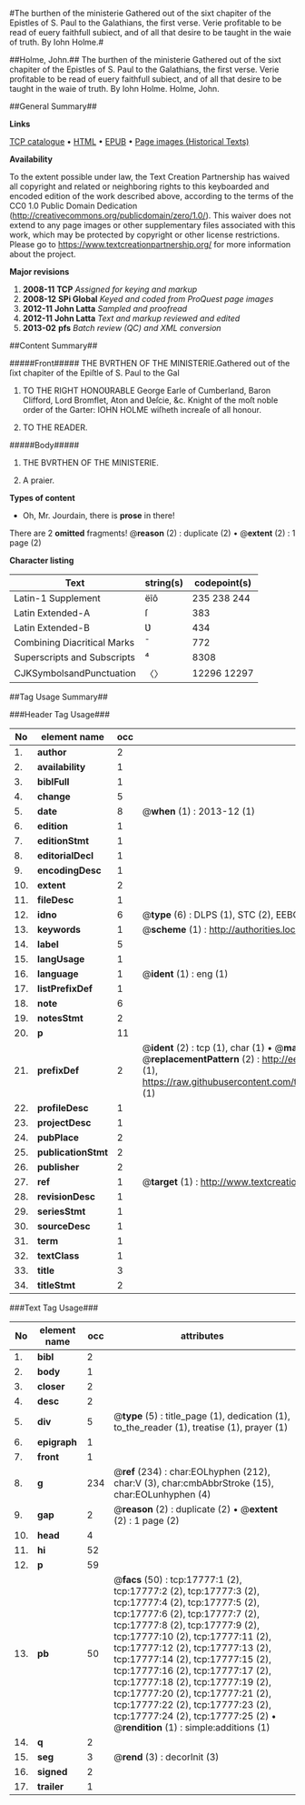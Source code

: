#The burthen of the ministerie Gathered out of the sixt chapiter of the Epistles of S. Paul to the Galathians, the first verse. Verie profitable to be read of euery faithfull subiect, and of all that desire to be taught in the waie of truth. By Iohn Holme.#

##Holme, John.##
The burthen of the ministerie Gathered out of the sixt chapiter of the Epistles of S. Paul to the Galathians, the first verse. Verie profitable to be read of euery faithfull subiect, and of all that desire to be taught in the waie of truth. By Iohn Holme.
Holme, John.

##General Summary##

**Links**

[TCP catalogue](http://www.ota.ox.ac.uk/tcp/)  • 
[HTML](http://tei.it.ox.ac.uk/tcp/Texts-HTML/free/A03/A03481.html)  • 
[EPUB](http://tei.it.ox.ac.uk/tcp/Texts-EPUB/free/A03/A03481.epub) • 
[Page images (Historical Texts)](https://historicaltexts.jisc.ac.uk/eebo-99852453e)

**Availability**

To the extent possible under law, the Text Creation Partnership has waived all copyright and related or neighboring rights to this keyboarded and encoded edition of the work described above, according to the terms of the CC0 1.0 Public Domain Dedication (http://creativecommons.org/publicdomain/zero/1.0/). This waiver does not extend to any page images or other supplementary files associated with this work, which may be protected by copyright or other license restrictions. Please go to https://www.textcreationpartnership.org/ for more information about the project.

**Major revisions**

1. __2008-11__ __TCP__ *Assigned for keying and markup*
1. __2008-12__ __SPi Global__ *Keyed and coded from ProQuest page images*
1. __2012-11__ __John Latta__ *Sampled and proofread*
1. __2012-11__ __John Latta__ *Text and markup reviewed and edited*
1. __2013-02__ __pfs__ *Batch review (QC) and XML conversion*

##Content Summary##

#####Front#####
THE BVRTHEN OF THE MINISTERIE.Gathered out of the ſixt chapiter of the Epiſtle of S. Paul to the Gal
1. TO THE RIGHT HONOƲRABLE George Earle of Cumberland, Baron Clifford, Lord Bromflet, Aton and Ʋeſcie, &c. Knight of the moſt noble order of the Garter: IOHN HOLME wiſheth increaſe of all honour.

1. TO THE READER.

#####Body#####

1. THE BVRTHEN OF THE MINISTERIE.

1. A praier.

**Types of content**

  * Oh, Mr. Jourdain, there is **prose** in there!

There are 2 **omitted** fragments! 
 @__reason__ (2) : duplicate (2)  •  @__extent__ (2) : 1 page (2)

**Character listing**


|Text|string(s)|codepoint(s)|
|---|---|---|
|Latin-1 Supplement|ëîô|235 238 244|
|Latin Extended-A|ſ|383|
|Latin Extended-B|Ʋ|434|
|Combining             Diacritical Marks|̄|772|
|Superscripts             and Subscripts|⁴|8308|
|CJKSymbolsandPunctuation|〈〉|12296 12297|

##Tag Usage Summary##

###Header Tag Usage###

|No|element name|occ|attributes|
|---|---|---|---|
|1.|__author__|2||
|2.|__availability__|1||
|3.|__biblFull__|1||
|4.|__change__|5||
|5.|__date__|8| @__when__ (1) : 2013-12 (1)|
|6.|__edition__|1||
|7.|__editionStmt__|1||
|8.|__editorialDecl__|1||
|9.|__encodingDesc__|1||
|10.|__extent__|2||
|11.|__fileDesc__|1||
|12.|__idno__|6| @__type__ (6) : DLPS (1), STC (2), EEBO-CITATION (1), PROQUEST (1), VID (1)|
|13.|__keywords__|1| @__scheme__ (1) : http://authorities.loc.gov/ (1)|
|14.|__label__|5||
|15.|__langUsage__|1||
|16.|__language__|1| @__ident__ (1) : eng (1)|
|17.|__listPrefixDef__|1||
|18.|__note__|6||
|19.|__notesStmt__|2||
|20.|__p__|11||
|21.|__prefixDef__|2| @__ident__ (2) : tcp (1), char (1)  •  @__matchPattern__ (2) : ([0-9\-]+):([0-9IVX]+) (1), (.+) (1)  •  @__replacementPattern__ (2) : http://eebo.chadwyck.com/downloadtiff?vid=$1&page=$2 (1), https://raw.githubusercontent.com/textcreationpartnership/Texts/master/tcpchars.xml#$1 (1)|
|22.|__profileDesc__|1||
|23.|__projectDesc__|1||
|24.|__pubPlace__|2||
|25.|__publicationStmt__|2||
|26.|__publisher__|2||
|27.|__ref__|1| @__target__ (1) : http://www.textcreationpartnership.org/docs/. (1)|
|28.|__revisionDesc__|1||
|29.|__seriesStmt__|1||
|30.|__sourceDesc__|1||
|31.|__term__|1||
|32.|__textClass__|1||
|33.|__title__|3||
|34.|__titleStmt__|2||


###Text Tag Usage###

|No|element name|occ|attributes|
|---|---|---|---|
|1.|__bibl__|2||
|2.|__body__|1||
|3.|__closer__|2||
|4.|__desc__|2||
|5.|__div__|5| @__type__ (5) : title_page (1), dedication (1), to_the_reader (1), treatise (1), prayer (1)|
|6.|__epigraph__|1||
|7.|__front__|1||
|8.|__g__|234| @__ref__ (234) : char:EOLhyphen (212), char:V (3), char:cmbAbbrStroke (15), char:EOLunhyphen (4)|
|9.|__gap__|2| @__reason__ (2) : duplicate (2)  •  @__extent__ (2) : 1 page (2)|
|10.|__head__|4||
|11.|__hi__|52||
|12.|__p__|59||
|13.|__pb__|50| @__facs__ (50) : tcp:17777:1 (2), tcp:17777:2 (2), tcp:17777:3 (2), tcp:17777:4 (2), tcp:17777:5 (2), tcp:17777:6 (2), tcp:17777:7 (2), tcp:17777:8 (2), tcp:17777:9 (2), tcp:17777:10 (2), tcp:17777:11 (2), tcp:17777:12 (2), tcp:17777:13 (2), tcp:17777:14 (2), tcp:17777:15 (2), tcp:17777:16 (2), tcp:17777:17 (2), tcp:17777:18 (2), tcp:17777:19 (2), tcp:17777:20 (2), tcp:17777:21 (2), tcp:17777:22 (2), tcp:17777:23 (2), tcp:17777:24 (2), tcp:17777:25 (2)  •  @__rendition__ (1) : simple:additions (1)|
|14.|__q__|2||
|15.|__seg__|3| @__rend__ (3) : decorInit (3)|
|16.|__signed__|2||
|17.|__trailer__|1||
